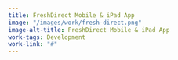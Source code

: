 ```yaml
---
title: FreshDirect Mobile & iPad App
image: "/images/work/fresh-direct.png"
image-alt-title: FreshDirect Mobile & iPad App
work-tags: Development
work-link: "#"
---
```


